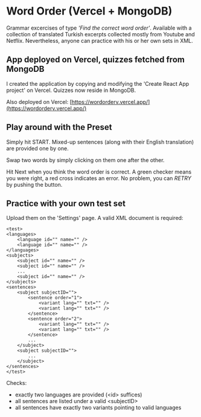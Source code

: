 # Word Order (Vercel + MongoDB)

Grammar excercises of type _'Find the correct word order'_. Available with a collection of translated Turkish excerpts collected mostly from Youtube and Netflix. Nevertheless, anyone can practice with his or her own sets in XML.

## App deployed on Vercel, quizzes fetched from MongoDB

I created the application by copying and modifying the 'Create React App project' on Vercel. Quizzes now reside in MongoDB.

Also deployed on Vercel: [https://wordorderv.vercel.app/](https://wordorderv.vercel.app/)

## Play around with the Preset

Simply hit START. Mixed-up sentences (along with their English translation) are provided one by one.

Swap two words by simply clicking on them one after the other.

Hit Next when you think the word order is correct. A green checker means you were right, a red cross indicates an error. No problem, you can _RETRY_ by pushing the button.

## Practice with your own test set

Upload them on the 'Settings' page. A valid XML document is required:
```
<test>
<languages>
	<language id="" name="" />
	<language id="" name="" />
</languages>
<subjects>
	<subject id="" name="" />
	<subject id="" name="" />
	...
	<subject id="" name="" />
</subjects>
<sentences>
	<subject subjectID="">
		<sentence order="1">
			<variant lang="" txt="" />
			<variant lang="" txt="" />
		</sentence>
		<sentence order="2">
			<variant lang="" txt="" />
			<variant lang="" txt="" />
		</sentence>
		...
	</subject>
	<subject subjectID="">
		...
	</subject>
</sentences>
</test>
```

Checks:
* exactly two languages are provided (&lt;id&gt; suffices)
* all sentences are listed under a valid &lt;subjectID&gt;
* all sentences have exactly two variants pointing to valid languages 
